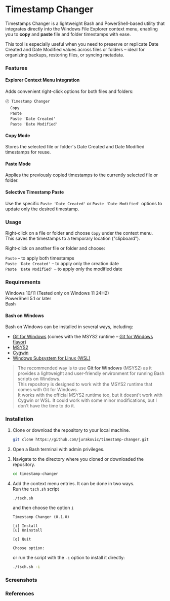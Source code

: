 ﻿
# Timestamp Changer

Timestamps Changer is a lightweight Bash and PowerShell-based utility that integrates directly into the Windows File Explorer context menu, enabling you to **copy** and **paste** file and folder timestamps with ease.

This tool is especially useful when you need to preserve or replicate Date Created and Date Modified values across files or folders – ideal for organizing backups, restoring files, or syncing metadata.

### Features

#### Explorer Context Menu Integration

Adds convenient right-click options for both files and folders:

`🕗 Timestamp Changer`  
&nbsp; &nbsp; `Copy`  
&nbsp; &nbsp; `Paste`  
&nbsp; &nbsp; `Paste 'Date Created'`  
&nbsp; &nbsp; `Paste 'Date Modified'`  

#### Copy Mode

Stores the selected file or folder's Date Created and Date Modified timestamps for reuse.

#### Paste Mode

Applies the previously copied timestamps to the currently selected file or folder.

#### Selective Timestamp Paste

Use the specific `Paste 'Date Created'` or `Paste 'Date Modified'` options to update only the desired timestamp.

### Usage

Right-click on a file or folder and choose `Copy` under the context menu.  
This saves the timestamps to a temporary location ("clipboard").

Right-click on another file or folder and choose:

`Paste` – to apply both timestamps  
`Paste 'Date Created'` – to apply only the creation date  
`Paste 'Date Modified'` – to apply only the modified date  

### Requirements

Windows 10/11 (Tested only on Windows 11 24H2)  
PowerShell 5.1 or later  
Bash  

#### Bash on Windows

Bash on Windows can be installed in several ways, including:
- [Git for Windows](https://gitforwindows.org) (comes with the MSYS2 runtime – [Git for Windows flavor](https://github.com/git-for-windows/build-extra/blob/main/ReleaseNotes.md))
- [MSYS2](https://www.msys2.org)
- [Cygwin](https://cygwin.com)
- [Windows Subsystem for Linux (WSL)](https://learn.microsoft.com/en-us/windows/wsl/install)

> The recommended way is to use **Git for Windows** (MSYS2) as it provides a lightweight and user-friendly environment for running Bash scripts on Windows.  
> This repository is designed to work with the MSYS2 runtime that comes with Git for Windows.  
> It works with the official MSYS2 runtime too, but it doesnt't work with Cygwin or WSL. It could work with some minor modifications, but I don't have the time to do it.  

### Installation

1. Clone or download the repository to your local machine.
	```bash
	git clone https://github.com/jurakovic/timestamp-changer.git
	```
2. Open a Bash terminal with admin privileges.
3. Navigate to the directory where you cloned or downloaded the repository.
	```bash
	cd timestamp-changer
	```
4. Add the context menu entries. It can be done in two ways.  
	Run the `tsch.sh` script
	```bash
	./tsch.sh
	```

	and then choose the option `i`
	```text
	Timestamp Changer (0.1.0)

	[i] Install
	[u] Uninstall

	[q] Quit

	Choose option:
	```

	or run the script with the `-i` option to install it directly:
	```bash
	./tsch.sh -i
	```

### Screenshots


### References

